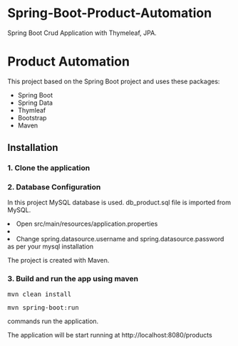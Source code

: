 # Spring-Boot-Product-Automation

 Spring Boot Crud Application with Thymeleaf, JPA. 
 
# Product Automation

This project based on the Spring Boot project and uses these packages:

<ul>
<li>Spring Boot</li>
<li>Spring Data</li>
<li>Thymleaf</li>
<li>Bootstrap</li>
<li>Maven</li>
</ul>

## Installation

### 1. Clone the application

### 2. Database Configuration

In this project MySQL database is used. db_product.sql file is imported from MySQL.

<li> Open src/main/resources/application.properties <li>
<li> Change spring.datasource.username and spring.datasource.password as per your mysql installation
</li>

The project is created with Maven.

### 3. Build and run the app using maven

<pre>mvn clean install</pre>

<pre>mvn spring-boot:run</pre>

commands run the application.

The application will be start running at http://localhost:8080/products
